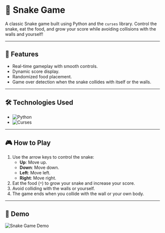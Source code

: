 # 🐍 Snake Game

A classic Snake game built using Python and the `curses` library. Control the snake, eat the food, and grow your score while avoiding collisions with the walls and yourself!

---

## 🚀 Features
- Real-time gameplay with smooth controls.
- Dynamic score display.
- Randomized food placement.
- Game over detection when the snake collides with itself or the walls.

---

## 🛠️ Technologies Used
- ![Python](https://img.shields.io/badge/Python-3776AB?style=for-the-badge&logo=python&logoColor=white)
- ![Curses](https://img.shields.io/badge/Curses-000000?style=for-the-badge&logo=gnu&logoColor=white)

---

## 🎮 How to Play
1. Use the arrow keys to control the snake:
   - **Up**: Move up.
   - **Down**: Move down.
   - **Left**: Move left.
   - **Right**: Move right.
2. Eat the food (`*`) to grow your snake and increase your score.
3. Avoid colliding with the walls or yourself.
4. The game ends when you collide with the wall or your own body.

---

## 🎥 Demo
![Snake Game Demo](https://github.com/amrayman999/Snake-Game/Game%20Play.gif)
